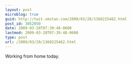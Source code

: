 ```yaml
---
layout: post
microblog: true
guid: http://twit.vmstan.com/2009/03/20/1360225462.html
post_id: 3052050
date: 2009-03-20T07:39:48-0600
lastmod: 2009-03-20T07:39:48-0600
type: post
url: /2009/03/20/1360225462.html
---
```

Working from home today.
